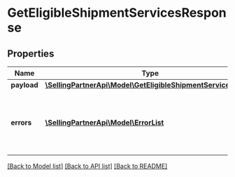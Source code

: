 # GetEligibleShipmentServicesResponse

## Properties
Name | Type | Description | Notes
------------ | ------------- | ------------- | -------------
**payload** | [**\SellingPartnerApi\Model\GetEligibleShipmentServicesResult**](GetEligibleShipmentServicesResult.md) |  | [optional] 
**errors** | [**\SellingPartnerApi\Model\ErrorList**](ErrorList.md) | One or more unexpected errors occurred during this operation. | [optional] 

[[Back to Model list]](../README.md#documentation-for-models) [[Back to API list]](../README.md#documentation-for-api-endpoints) [[Back to README]](../README.md)


